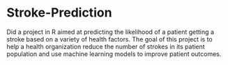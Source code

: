 # Stroke-Prediction
Did a project in R aimed at predicting the likelihood of a patient getting a stroke based on a variety of health factors. The goal of this project is to help a health organization reduce the number of strokes in its patient population and use machine learning models to improve patient outcomes.
